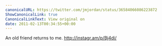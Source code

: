 ```yaml
---
canonicalURL: https://twitter.com/jmjordan/status/36584066086223872
ShowCanonicalLink: true
CanonicalLinkText: View original on
date: 2011-02-13T00:34:55+00:00
---
```

An old friend returns to me. http://instagr.am/p/Bj4di/